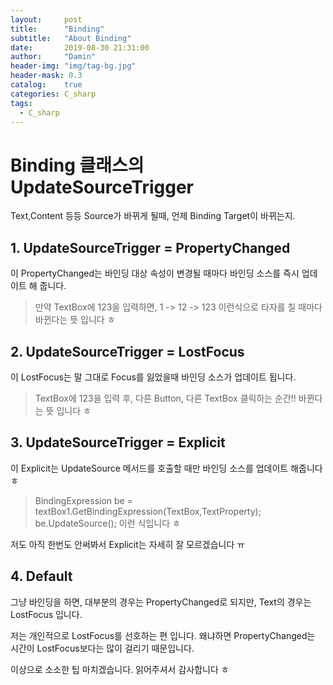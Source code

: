 ```yaml
---
layout:     post
title:      "Binding"
subtitle:   "About Binding"
date:       2019-08-30 21:31:00
author:     "Damin"
header-img: "img/tag-bg.jpg"
header-mask: 0.3
catalog:    true
categories: C_sharp
tags:
  - C_sharp
---
```


# Binding 클래스의 UpdateSourceTrigger

Text,Content 등등 Source가 바뀌게 될때, 언제 Binding Target이 바뀌는지.

## 1. UpdateSourceTrigger = PropertyChanged

이 PropertyChanged는 바인딩 대상 속성이 변경될 때마다
바인딩 소스를 즉시 업데이트 해 줍니다.

> 만약 TextBox에 123을 입력하면, 1 -> 12 -> 123 이런식으로 타자를 칠 때마다 바뀐다는 뜻 입니다 ㅎ

## 2. UpdateSourceTrigger = LostFocus

이 LostFocus는 말 그대로 Focus를 잃었을때 
바인딩 소스가 업데이트 됩니다.

> TextBox에 123을 입력 후, 다른 Button, 다른 TextBox 클릭하는 순간!! 바뀐다는 뜻 입니다 ㅎ

## 3. UpdateSourceTrigger = Explicit

이 Explicit는 UpdateSource 메서드를 호출할 때만 바인딩 소스를 업데이트 해줍니다 ㅎ

> BindingExpression be = textBox1.GetBindingExpression(TextBox,TextProperty); <br>
be.UpdateSource(); 이런 식입니다 ㅎ

저도 아직 한번도 안써봐서 Explicit는 자세히 잘 모르겠습니다 ㅠ

## 4. Default

그냥 바인딩을 하면, 대부분의 경우는 PropertyChanged로 되지만,
Text의 경우는 LostFocus 입니다.

저는 개인적으로 LostFocus를 선호하는 편 입니다.
왜냐하면 PropertyChanged는 시간이 LostFocus보다는 많이 걸리기 때문입니다.

이상으로 소소한 팁 마치겠습니다. 읽어주셔서 감사합니다 ㅎ
